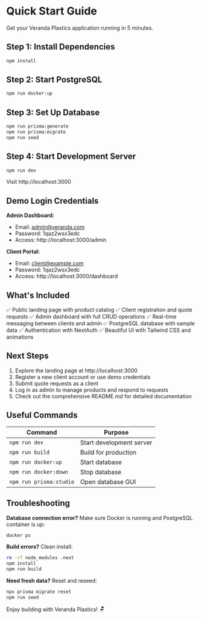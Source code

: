 # Quick Start Guide

Get your Veranda Plastics application running in 5 minutes.

## Step 1: Install Dependencies
```bash
npm install
```

## Step 2: Start PostgreSQL
```bash
npm run docker:up
```

## Step 3: Set Up Database
```bash
npm run prisma:generate
npm run prisma:migrate
npm run seed
```

## Step 4: Start Development Server
```bash
npm run dev
```

Visit http://localhost:3000

## Demo Login Credentials

**Admin Dashboard:**
- Email: admin@veranda.com
- Password: 1qaz2wsx3edc
- Access: http://localhost:3000/admin

**Client Portal:**
- Email: client@example.com
- Password: 1qaz2wsx3edc
- Access: http://localhost:3000/dashboard

## What's Included

✅ Public landing page with product catalog
✅ Client registration and quote requests
✅ Admin dashboard with full CRUD operations
✅ Real-time messaging between clients and admin
✅ PostgreSQL database with sample data
✅ Authentication with NextAuth
✅ Beautiful UI with Tailwind CSS and animations

## Next Steps

1. Explore the landing page at http://localhost:3000
2. Register a new client account or use demo credentials
3. Submit quote requests as a client
4. Log in as admin to manage products and respond to requests
5. Check out the comprehensive README.md for detailed documentation

## Useful Commands

| Command | Purpose |
|---------|---------|
| `npm run dev` | Start development server |
| `npm run build` | Build for production |
| `npm run docker:up` | Start database |
| `npm run docker:down` | Stop database |
| `npm run prisma:studio` | Open database GUI |

## Troubleshooting

**Database connection error?**
Make sure Docker is running and PostgreSQL container is up:
```bash
docker ps
```

**Build errors?**
Clean install:
```bash
rm -rf node_modules .next
npm install
npm run build
```

**Need fresh data?**
Reset and reseed:
```bash
npx prisma migrate reset
npm run seed
```

Enjoy building with Veranda Plastics! 🪑
